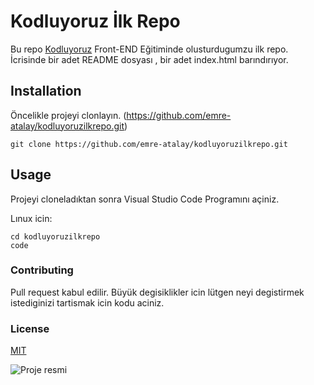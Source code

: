 # Kodluyoruz İlk Repo
Bu repo [Kodluyoruz](http://kodluyoruz.org) Front-END Eğitiminde olusturdugumzu ilk repo. İcrisinde bir adet README dosyası , bir adet index.html barındırıyor.

## Installation
Öncelikle projeyi clonlayın. (https://github.com/emre-atalay/kodluyoruzilkrepo.git)

```
git clone https://github.com/emre-atalay/kodluyoruzilkrepo.git
```
## Usage
Projeyi cloneladıktan sonra Visual Studio Code Programını açiniz.

Lınux icin:

```
cd kodluyoruzilkrepo
code
```

### Contributing
Pull request kabul edilir. Büyük degisiklikler icin lütgen neyi degistirmek istediginizi tartismak icin kodu aciniz.

### License

[MIT](https://github.com/emre-atalay/kodluyoruzilkrepo/commit/ad899a6642d940eaf5db7abf226ca682c6db55ef)

![Proje resmi](https://picsum.photos/200/100)
